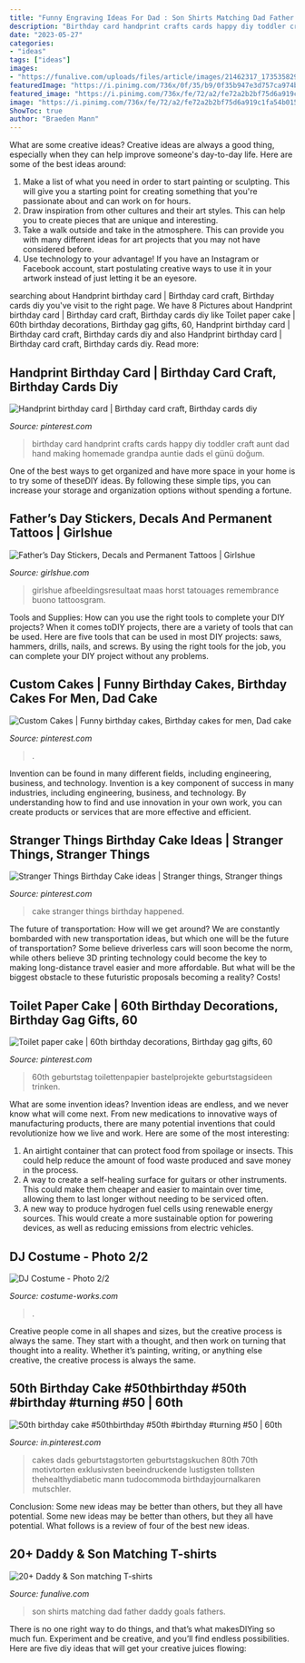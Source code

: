 ```yaml
---
title: "Funny Engraving Ideas For Dad : Son Shirts Matching Dad Father Daddy Goals Fathers"
description: "Birthday card handprint crafts cards happy diy toddler craft aunt dad hand making homemade grandpa auntie dads el günü doğum"
date: "2023-05-27"
categories:
- "ideas"
tags: ["ideas"]
images:
- "https://funalive.com/uploads/files/article/images/21462317_1735358299816981_579490445106983450_n.jpg"
featuredImage: "https://i.pinimg.com/736x/0f/35/b9/0f35b947e3d757ca974b102786d24bce.jpg"
featured_image: "https://i.pinimg.com/736x/fe/72/a2/fe72a2b2bf75d6a919c1fa54b01598c2--handprint-birthday-card-birthday-crafts.jpg"
image: "https://i.pinimg.com/736x/fe/72/a2/fe72a2b2bf75d6a919c1fa54b01598c2--handprint-birthday-card-birthday-crafts.jpg"
ShowToc: true
author: "Braeden Mann"
---
```



What are some creative ideas?
Creative ideas are always a good thing, especially when they can help improve someone's day-to-day life. Here are some of the best ideas around: 
1. Make a list of what you need in order to start painting or sculpting. This will give you a starting point for creating something that you're passionate about and can work on for hours. 
2. Draw inspiration from other cultures and their art styles. This can help you to create pieces that are unique and interesting. 
3. Take a walk outside and take in the atmosphere. This can provide you with many different ideas for art projects that you may not have considered before. 
4. Use technology to your advantage! If you have an Instagram or Facebook account, start postulating creative ways to use it in your artwork instead of just letting it be an eyesore.

	

		
searching about Handprint birthday card | Birthday card craft, Birthday cards diy you've visit to the right page. We have 8 Pictures about Handprint birthday card | Birthday card craft, Birthday cards diy like Toilet paper cake | 60th birthday decorations, Birthday gag gifts, 60, Handprint birthday card | Birthday card craft, Birthday cards diy and also Handprint birthday card | Birthday card craft, Birthday cards diy. Read more:
		
    
## Handprint Birthday Card | Birthday Card Craft, Birthday Cards Diy

<img loading=lazy src="https://i.pinimg.com/736x/fe/72/a2/fe72a2b2bf75d6a919c1fa54b01598c2--handprint-birthday-card-birthday-crafts.jpg" onerror="this.onerror=null;this.src='https://tse4.mm.bing.net/th?id=OIP.WnBfEzt-HLmsJ48t_43wDQHaJ3&amp;pid=15.1';" alt="Handprint birthday card | Birthday card craft, Birthday cards diy">

_Source: pinterest.com_

>birthday card handprint crafts cards happy diy toddler craft aunt dad hand making homemade grandpa auntie dads el günü doğum. 

	

One of the best ways to get organized and have more space in your home is to try some of theseDIY ideas. By following these simple tips, you can increase your storage and organization options without spending a fortune.

    
## Father’s Day Stickers, Decals And Permanent Tattoos | Girlshue

<img loading=lazy src="https://www.girlshue.com/wp-content/uploads/2016/07/unnamed-file-4897.jpg" onerror="this.onerror=null;this.src='https://tse2.mm.bing.net/th?id=OIP.X_vpbrfkDH1RVJLkgTAnagHaJ4&amp;pid=15.1';" alt="Father’s Day Stickers, Decals and Permanent Tattoos | Girlshue">

_Source: girlshue.com_

>girlshue afbeeldingsresultaat maas horst tatouages remembrance buono tattoosgram. 

	

Tools and Supplies: How can you use the right tools to complete your DIY projects?
When it comes toDIY projects, there are a variety of tools that can be used. Here are five tools that can be used in most DIY projects: saws, hammers, drills, nails, and screws. By using the right tools for the job, you can complete your DIY project without any problems.

    
## Custom Cakes | Funny Birthday Cakes, Birthday Cakes For Men, Dad Cake

<img loading=lazy src="https://i.pinimg.com/736x/01/35/10/01351018c467f89f699c87d62e2eb2e3.jpg" onerror="this.onerror=null;this.src='https://tse3.mm.bing.net/th?id=OIP.eyNwwIyJHsNSVddGOv0UxQHaHa&amp;pid=15.1';" alt="Custom Cakes | Funny birthday cakes, Birthday cakes for men, Dad cake">

_Source: pinterest.com_

>. 

	

Invention can be found in many different fields, including engineering, business, and technology.
Invention is a key component of success in many industries, including engineering, business, and technology. By understanding how to find and use innovation in your own work, you can create products or services that are more effective and efficient.

    
## Stranger Things Birthday Cake Ideas | Stranger Things, Stranger Things

<img loading=lazy src="https://i.pinimg.com/736x/e5/61/9b/e5619b4208593b08dad01fb73c6e7f76.jpg" onerror="this.onerror=null;this.src='https://tse1.mm.bing.net/th?id=OIP.CGyMEPS-AINHuNXFN1tvvgHaNK&amp;pid=15.1';" alt="Stranger Things Birthday Cake ideas | Stranger things, Stranger things">

_Source: pinterest.com_

>cake stranger things birthday happened. 

	

The future of transportation: How will we get around?
We are constantly bombarded with new transportation ideas, but which one will be the future of transportation? Some believe driverless cars will soon become the norm, while others believe 3D printing technology could become the key to making long-distance travel easier and more affordable. But what will be the biggest obstacle to these futuristic proposals becoming a reality? Costs!

    
## Toilet Paper Cake | 60th Birthday Decorations, Birthday Gag Gifts, 60

<img loading=lazy src="https://i.pinimg.com/736x/0f/35/b9/0f35b947e3d757ca974b102786d24bce.jpg" onerror="this.onerror=null;this.src='https://tse2.mm.bing.net/th?id=OIP.8fUKiZchYn4xoPwHo1TaOAHaJ3&amp;pid=15.1';" alt="Toilet paper cake | 60th birthday decorations, Birthday gag gifts, 60">

_Source: pinterest.com_

>60th geburtstag toilettenpapier bastelprojekte geburtstagsideen trinken. 

	

What are some invention ideas?
Invention ideas are endless, and we never know what will come next. From new medications to innovative ways of manufacturing products, there are many potential inventions that could revolutionize how we live and work. Here are some of the most interesting: 
1. An airtight container that can protect food from spoilage or insects. This could help reduce the amount of food waste produced and save money in the process. 
2. A way to create a self-healing surface for guitars or other instruments. This could make them cheaper and easier to maintain over time, allowing them to last longer without needing to be serviced often. 
3. A new way to produce hydrogen fuel cells using renewable energy sources. This would create a more sustainable option for powering devices, as well as reducing emissions from electric vehicles. 

    
## DJ Costume - Photo 2/2

<img loading=lazy src="https://photos.costume-works.com/full/dj1.jpg" onerror="this.onerror=null;this.src='https://tse4.mm.bing.net/th?id=OIP.Ka-xKAGiEc2IyIGssF4zOgHaJ3&amp;pid=15.1';" alt="DJ Costume - Photo 2/2">

_Source: costume-works.com_

>. 

	

Creative people come in all shapes and sizes, but the creative process is always the same. They start with a thought, and then work on turning that thought into a reality. Whether it’s painting, writing, or anything else creative, the creative process is always the same.

    
## 50th Birthday Cake #50thbirthday #50th #birthday #turning #50 | 60th

<img loading=lazy src="https://i.pinimg.com/736x/5a/a8/6b/5aa86bb3feeda4381d15fc7298861641.jpg" onerror="this.onerror=null;this.src='https://tse4.mm.bing.net/th?id=OIP.GibEE9pD0HwRf7-btpn-pwHaKB&amp;pid=15.1';" alt="50th birthday cake #50thbirthday #50th #birthday #turning #50 | 60th">

_Source: in.pinterest.com_

>cakes dads geburtstagstorten geburtstagskuchen 80th 70th motivtorten exklusivsten beeindruckende lustigsten tollsten thehealthydiabetic mann tudocommoda birthdayjournalkaren mutschler. 

	

Conclusion: Some new ideas may be better than others, but they all have potential.
Some new ideas may be better than others, but they all have potential. What follows is a review of four of the best new ideas.

    
## 20+ Daddy &amp; Son Matching T-shirts

<img loading=lazy src="https://funalive.com/uploads/files/article/images/21462317_1735358299816981_579490445106983450_n.jpg" onerror="this.onerror=null;this.src='https://tse4.mm.bing.net/th?id=OIP.eMRB38BsuCAkwdk6KZxIWQHaHa&amp;pid=15.1';" alt="20+ Daddy &amp; Son matching T-shirts">

_Source: funalive.com_

>son shirts matching dad father daddy goals fathers. 

	

There is no one right way to do things, and that’s what makesDIYing so much fun. Experiment and be creative, and you’ll find endless possibilities. Here are five diy ideas that will get your creative juices flowing:

